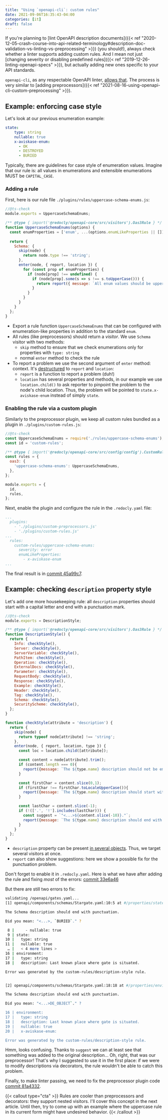 ```yaml
---
title: "Using `openapi-cli`: custom rules"
date: 2021-09-06T16:35:43-04:00
categories: [it]
draft: false
---
```



If you're planning to [lint OpenAPI description documents]({{< ref "2020-12-05-crash-course-into-api-related-terminology#description-doc-validation-vs-linting-vs-preprocessing" >}}) (you should!), always check whether a linter supports adding custom rules. And I mean not just [changing severity or disabling predefined rules]({{< ref "2019-12-26-linting-openapi-specs" >}}), but actually adding new ones specific to your API standards.

`openapi-cli`, as any respectable OpenAPI linter, [allows that](https://redoc.ly/docs/cli/custom-rules/). The process is very similar to [adding preprocessors]({{< ref "2021-08-16-using-openapi-cli-custom-preprocessing" >}}).

## Example: enforcing case style
Let's look at our previous enumeration example:

```yaml
state:
	type: string
	nullable: true
	x-aviskase-enum:
	  - OK
	  - DESTROYED
	  - BURIED
```

Typically, there are guidelines for case style of enumeration values. Imagine that our rule is: all values in enumerations and extensible enumerations MUST be `CAPITAL_CASE`.

### Adding a rule
First, here is our rule file `./plugins/rules/uppercase-schema-enums.js`:

```js
//@ts-check
module.exports = UppercaseSchemaEnums;

/** @type { import('@redocly/openapi-core/src/visitors').Oas3Rule } */
function UppercaseSchemaEnums(options) {
  const enumProperties = ['enum', ...(options.enumLikeProperties || [])];
  
  return {
    Schema: {
      skip(node) {
        return node.type !== 'string';
      },
      enter(node, { report, location }) {
        for (const prop of enumProperties) {
          if (node[prop] !== undefined) {
            if (node[prop].some(s => s !== s.toUpperCase())) {
              return report({ message: `All enum values should be uppercase`, location: location.child(prop) });
            }
          }
        }
      }
    }
  };  
}
```

- Export a rule function `UppercaseSchemaEnums` that can be configured with enumeration-like properties in addition to the standard `enum`.
- All rules (like preprocessors) should return a _visitor_. We use `Schema` visitor with two methods:
	- `skip` method to ensure that we check enumerations only for properties with `type: string`
	- normal `enter` method to check the rule
- To report a problem we use the second argument of `enter` method: context. It's [destructured](https://developer.mozilla.org/en-US/docs/Web/JavaScript/Reference/Operators/Destructuring_assignment) to `report` and `location`:
	- `report` is a function to report a problem (duh!)
	- `location` has several properties and methods, in our example we use `location.child()` to ask reporter to pinpoint the problem to the node's child location. Thus, the problem will be pointed to `state.x-aviskase-enum` instead of simply `state`. 

### Enabling the rule via a custom plugin
Similarly to the preprocessor plugin, we keep all custom rules bundled as a plugin in `./plugins/custom-rules.js`:

```js
//@ts-check
const UppercaseSchemaEnums = require('./rules/uppercase-schema-enums');
const id = 'custom-rules';

/** @type { import('@redocly/openapi-core/src/config/config').CustomRulesConfig } */
const rules = {
  oas3: {
    'uppercase-schema-enums': UppercaseSchemaEnums,
  },
};

module.exports = {
  id,
  rules,
};

```

Next, enable the plugin and configure the rule in the `.redocly.yaml` file:

```yaml
...
  plugins:
    - './plugins/custom-preprocessors.js'
    - './plugins/custom-rules.js'
...
  rules:
    custom-rules/uppercase-schema-enums:
      severity: error
      enumLikeProperties:
        - x-aviskase-enum
...
```

The final result is in [commit 45a99c7](https://github.com/aviskase/openapi-cli-examples/tree/45a99c7f3cfa8e1725ebccc601280f948c637910).


## Example: checking `description` property style

Let's add one more housekeeping rule: all `description` properties should start with a capital letter and end with a punctuation mark.

```js
//@ts-check
module.exports = DescriptionStyle;

/** @type { import('@redocly/openapi-core/src/visitors').Oas3Rule } */
function DescriptionStyle() {
  return {
    Info: checkStyle(),
    Server: checkStyle(), 
    ServerVariable: checkStyle(),
    PathItem: checkStyle(),
    Operation: checkStyle(), 
    ExternalDocs: checkStyle(),
    Parameter: checkStyle(),
    RequestBody: checkStyle(),
    Response: checkStyle(),
    Example: checkStyle(),
    Header: checkStyle(),
    Tag: checkStyle(),
    Schema: checkStyle(),
    SecurityScheme: checkStyle(),
  };  
}

function checkStyle(attribute = 'description') {
  return {
    skip(node) {
      return typeof node[attribute] !== 'string';
    },
    enter(node, { report, location, type }) {
      const loc = location.child([attribute]);

      const content = node[attribute].trim();
      if (content.length === 0){
        report({message: `The ${type.name} description should not be empty string.`, location: loc});
      }

      const firstChar = content.slice(0,1);
      if (firstChar !== firstChar.toLocaleUpperCase()){
        report({message: `The ${type.name} description should start with capital letter.`, location: loc});
      }

      const lastChar = content.slice(-1);
      if (!(['.', '!'].includes(lastChar))) {
        const suggest = `"<...>${content.slice(-10)}."`;
        report({message: `The ${type.name} description should end with punctuation.`, location:loc, suggest: [suggest]});
      }
    }
  };
}
```

- `description` property can be present [in several objects](https://spec.openapis.org/oas/v3.0.3.html). Thus, we target several visitors at once.
- `report` can also show suggestions: here we show a possible fix for the punctuation problem.



Don't forget to enable it in `.redocly.yaml`. Here is what we have after adding the rule and fixing _most_ of the errors: [commit 33e6a46](https://github.com/aviskase/openapi-cli-examples/tree/33e6a46e39c5237746448d8fcc9e3b8924b7d176)

But there are still two errors to fix:

```bash
validating /openapi/gates.yaml...
[1] openapi/components/schemas/Stargate.yaml:10:5 at #/properties/state/description

The Schema description should end with punctuation.

Did you mean: "<...>, `BURIED`." ?

 8 |     - nullable: true
 9 | state:
10 |   type: string
11 |   nullable: true
 … |   < 4 more lines >
16 | environment:
17 |   type: string
18 |   description: Last known place where gate is situated.

Error was generated by the custom-rules/description-style rule.


[2] openapi/components/schemas/Stargate.yaml:18:18 at #/properties/environment/description

The Schema description should end with punctuation.

Did you mean: "<...>DE_OBJECT`." ?

16 | environment:
17 |   type: string
18 |   description: Last known place where gate is situated.
19 |   nullable: true
20 |   x-aviskase-enum:

Error was generated by the custom-rules/description-style rule.
```

Hmm, looks confusing. Thanks to `suggest` we can at least see that something was added to the original description... Oh, right, that was our preprocessor! That's why I suggested to use it in the first place: if we were to modify descriptions via decorators, the rule wouldn't be able to catch this problem. 

Finally, to make linter passing, we need to fix the preprocessor plugin code [commit 81a4332](https://github.com/aviskase/openapi-cli-examples/tree/81a43321ae607fd20afd5abe4922fc86fa0fcce0).

{{< callout type="cta" >}}
Rules are cooler than preprocessors and decorators: they support nested visitors. I'll cover this concept in the next article. Until then, try to come up with an example where the uppercase rule in its current form might have undesired behavior.
{{< /callout >}}
